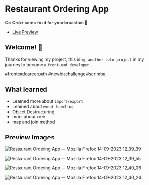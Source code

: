 # Restaurant Ordering App

Go Order some food for your breakfast 🍔

* <a href="https://restaurant-ordering-app-eight.vercel.app/">Live Preview</a>

## Welcome! 👋

Thanks for viewing my project, this is `my another solo project` in my journey to become a `front-end developer.`

#frontendcareerpath #newbiechallenge #scrimba

## What learned 

* Learned more about `import/export`
* Learned about `event handling`
* Object Destructuring
* more about `Form`
* map and join method

## Preview Images

  ![Restaurant Ordering App — Mozilla Firefox 14-09-2023 12_39_39](https://github.com/MrSandeepSharma/Restaurant-Ordering-App/assets/142038020/8fadad93-237a-4c15-8cec-5f2557995c7a)

  ![Restaurant Ordering App — Mozilla Firefox 14-09-2023 12_39_55](https://github.com/MrSandeepSharma/Restaurant-Ordering-App/assets/142038020/bbc6cc2d-3667-4c55-8a0b-d241f4810d03)

  ![Restaurant Ordering App — Mozilla Firefox 14-09-2023 12_40_06](https://github.com/MrSandeepSharma/Restaurant-Ordering-App/assets/142038020/666f1b6e-3660-47aa-bef2-b0e190cde296)

  ![Restaurant Ordering App — Mozilla Firefox 14-09-2023 12_40_24](https://github.com/MrSandeepSharma/Restaurant-Ordering-App/assets/142038020/ca2e423d-0553-477e-b94d-5e59afe0669c)
